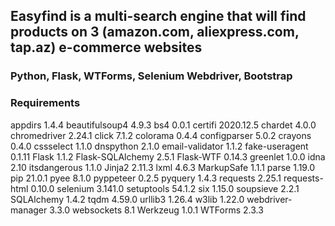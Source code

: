 ## **Easyfind** is a multi-search engine that will find products on 3 (amazon.com, aliexpress.com, tap.az) e-commerce websites
### Python, Flask, WTForms, Selenium Webdriver, Bootstrap
### Requirements
appdirs           1.4.4
beautifulsoup4    4.9.3
bs4               0.0.1
certifi           2020.12.5
chardet           4.0.0
chromedriver      2.24.1
click             7.1.2
colorama          0.4.4
configparser      5.0.2
crayons           0.4.0
cssselect         1.1.0
dnspython         2.1.0
email-validator   1.1.2
fake-useragent    0.1.11
Flask             1.1.2
Flask-SQLAlchemy  2.5.1
Flask-WTF         0.14.3
greenlet          1.0.0
idna              2.10
itsdangerous      1.1.0
Jinja2            2.11.3
lxml              4.6.3
MarkupSafe        1.1.1
parse             1.19.0
pip               21.0.1
pyee              8.1.0
pyppeteer         0.2.5
pyquery           1.4.3
requests          2.25.1
requests-html     0.10.0
selenium          3.141.0
setuptools        54.1.2
six               1.15.0
soupsieve         2.2.1
SQLAlchemy        1.4.2
tqdm              4.59.0
urllib3           1.26.4
w3lib             1.22.0
webdriver-manager 3.3.0
websockets        8.1
Werkzeug          1.0.1
WTForms           2.3.3
